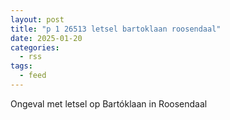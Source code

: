 ```yaml
---
layout: post
title: "p 1 26513 letsel bartoklaan roosendaal"
date: 2025-01-20
categories: 
  - rss
tags: 
  - feed
---
```


Ongeval met letsel op Bartóklaan in Roosendaal
